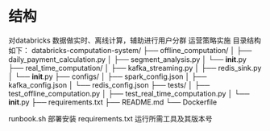 # 结构
对databricks 数据做实时、离线计算，辅助进行用户分群 运营策略实施
目录结构如下：
databricks-computation-system/
├── offline_computation/
│   ├── daily_payment_calculation.py
│   ├── segment_analysis.py
│   └── __init__.py
├── real_time_computation/
│   ├── kafka_streaming.py
│   ├── redis_sink.py
│   └── __init__.py
├── configs/
│   ├── spark_config.json
│   ├── kafka_config.json
│   └── redis_config.json
├── tests/
│   ├── test_offline_computation.py
│   ├── test_real_time_computation.py
│   └── __init__.py
├── requirements.txt
├── README.md
└── Dockerfile

runbook.sh 部署安装
requirements.txt 运行所需工具及其版本号